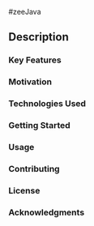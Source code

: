 #zeeJava
## Description


### Key Features


### Motivation


### Technologies Used


### Getting Started


### Usage


### Contributing


### License


### Acknowledgments

